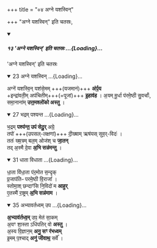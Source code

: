 +++
title = "०४ अग्ने यशस्विन्"

+++
"अग्ने यशस्विन्" इति चतस्रः,  

<div class="js_include" includetitle="false" newlevelforh1="5" unfilled url="/vedAH_yajuH/taittirIyam/sUtram/ApastambaH/gRhyam/paddhatiH/shrIvaiShNavaH/mADabhUShi-vIrarAghavaH/01_pUrva-prayoga-chandrikA/02_angAni/02_udakashAntiH/03_japaH/13_agne_yashasvin_iti_chatasraH">
<details open><summary><h5>१३ 'अग्ने यशस्विन्' इति चतस्रः ...{Loading}...</h5></summary>

'अग्ने यशस्विन्' इति चतस्रः

<div class="js_include" includetitle="false" newlevelforh1="4" unfilled="" url="/vedAH_yajuH/taittirIyam/sArasvata-vibhAgaH/saMhitA/Rk/vishvAsa-prastutiH/5/7/04/23_agne_yashasvin.md">
<details open><summary><h9>23 अग्ने यशस्विन् ...{Loading}...</h9></summary>

अग्ने॑ यशस्वि॒न्‌ यश॑से॒मम् +++(यजमानं)+++ **अ॑र्प॒य**  
+इन्द्रा॑वती॒म् अप॑चितीम्+++(=पूजां)+++ **इ॒हाव॑ह** ।
अ॒यम् मू॒र्धा प॑रमे॒ष्ठी सु॒वर्चाः᳚,  
समा॒नाना॑म् **उत्त॒मश्लो॑को अस्तु** ।
</details>
</div>
<div class="js_include" includetitle="false" newlevelforh1="4" unfilled="" url="/vedAH_yajuH/taittirIyam/sArasvata-vibhAgaH/saMhitA/Rk/vishvAsa-prastutiH/5/7/04/27_bhadram_pashyanta.md">
<details open><summary><h9>27 भद्रम् पश्यन्त ...{Loading}...</h9></summary>

भ॒द्रम् **पश्य॑न्त॒ उप॑ सेदु॒र्** अग्रे॒  
तपो॑ +++(उपसल्-लक्षणां)+++ दी॒ख्षाम् ऋष॑यस् सुव॒र्-विदः॑ ।  
ततः॑ ख्ष॒त्रम् बल॒म् ओज॑श् च **जा॒तन्**  
तद् अ॒स्मै दे॒वा **अ॒भि सन्न॑मन्तु** ।
</details>
</div>
<div class="js_include" includetitle="false" newlevelforh1="4" unfilled="" url="/vedAH_yajuH/taittirIyam/sArasvata-vibhAgaH/saMhitA/Rk/vishvAsa-prastutiH/5/7/04/31_dhAtA_vidhAtA.md">
<details open><summary><h9>31 धाता विधाता ...{Loading}...</h9></summary>

धा॒ता वि॑धा॒ता प॑र॒मोत स॒न्दृक्  
प्र॒जाप॑तिᳶ परमे॒ष्ठी वि॒राजा᳚ ।  
स्तोमा॒श् छन्दाꣳ॑सि नि॒विदो॑ म **आहुर्**  
ए॒तस्मै॑ रा॒ष्ट्रम् **अ॒भि सन्न॑माम** ।
</details>
</div>
<div class="js_include" includetitle="false" newlevelforh1="4" unfilled="" url="/vedAH_yajuH/taittirIyam/sArasvata-vibhAgaH/saMhitA/Rk/vishvAsa-prastutiH/5/7/04/35_abhyAvartadhvam_upa.md">
<details open><summary><h9>35 अभ्यावर्तध्वम् उप ...{Loading}...</h9></summary>

**अ॒भ्याव॑र्तध्व॒म्** उप॒ मेत॑ सा॒कम्  
अ॒यꣳ शा॒स्ता ऽधि॑पतिर् वो **अस्तु** ।  
अ॒स्य वि॒ज्ञान॒म् **अनु॒ सꣳ र॑भध्वम्**  
इ॒मम् प॒श्चाद् **अनु॑ जीवाथ॒** सर्वे᳚ ।
</details>
</div>
</details>
</div>
